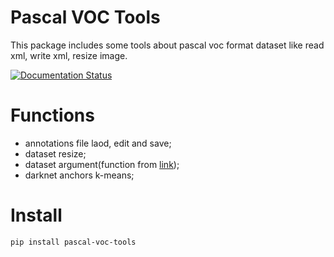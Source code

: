 # Pascal VOC Tools

This package includes some tools about pascal voc format dataset like read xml, write xml, resize image.

[![Documentation Status](https://readthedocs.org/projects/pascal-voc-tools/badge/?version=latest)](https://pascal-voc-tools.readthedocs.io/en/latest/?badge=latest)

# Functions
- annotations file laod, edit and save;
- dataset resize;
- dataset argument(function from [link](https://github.com/Paperspace/DataAugmentationForObjectDetection));
- darknet anchors k-means;

# Install
```bash
pip install pascal-voc-tools
```

